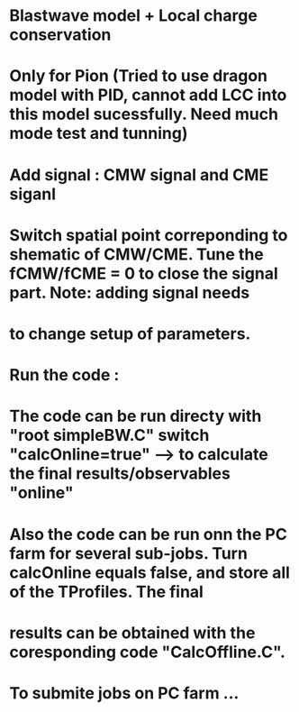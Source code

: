 # Blastwave model + Local charge conservation
# Only for Pion (Tried to use dragon model with PID, cannot add LCC into this model sucessfully. Need much mode test and tunning)

# Add signal : CMW signal and CME siganl
# Switch spatial point correponding to shematic of CMW/CME. Tune the fCMW/fCME = 0 to close the signal part. Note: adding signal needs 
# to change setup of parameters.

# Run the code : 
# The code can be run directy with "root simpleBW.C" switch "calcOnline=true" --> to calculate the final results/observables "online"
# Also the code can be run onn the PC farm for several sub-jobs. Turn calcOnline equals false, and store all of the TProfiles. The final
# results can be obtained with the coresponding code "CalcOffline.C". 

# To submite jobs on PC farm ... 
